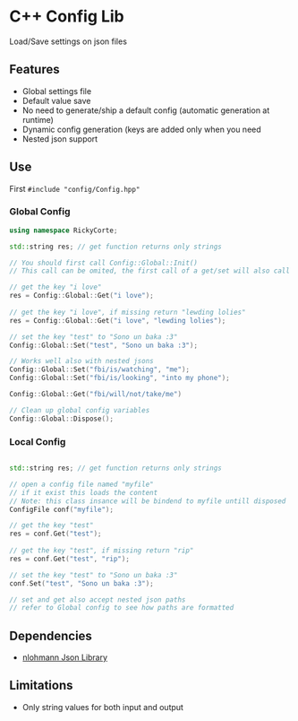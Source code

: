 # C++ Config Lib

Load/Save settings on json files

## Features

* Global settings file
* Default value save
* No need to generate/ship a default config (automatic generation at runtime)
* Dynamic config generation (keys are added only when you need
* Nested json support

## Use

First ```#include "config/Config.hpp"```

### Global Config

```cpp
using namespace RickyCorte;

std::string res; // get function returns only strings

// You should first call Config::Global::Init()
// This call can be omited, the first call of a get/set will also call Init()

// get the key "i love"
res = Config::Global::Get("i love");   
 
// get the key "i love", if missing return "lewding lolies"            
res = Config::Global::Get("i love", "lewding lolies");

// set the key "test" to "Sono un baka :3"        
Config::Global::Set("test", "Sono un baka :3");

// Works well also with nested jsons
Config::Global::Set("fbi/is/watching", "me");
Config::Global::Set("fbi/is/looking", "into my phone");

Config::Global::Get("fbi/will/not/take/me")

// Clean up global config variables   
Config::Global::Dispose();
```

### Local Config

```cpp

std::string res; // get function returns only strings

// open a config file named "myfile"
// if it exist this loads the content
// Note: this class insance will be bindend to myfile untill disposed
ConfigFile conf("myfile");

// get the key "test"
res = conf.Get("test");   
 
// get the key "test", if missing return "rip"            
res = conf.Get("test", "rip");

// set the key "test" to "Sono un baka :3"        
conf.Set("test", "Sono un baka :3");

// set and get also accept nested json paths
// refer to Global config to see how paths are formatted

```

## Dependencies 
* [nlohmann Json Library](https://github.com/nlohmann/json)

## Limitations

* Only string values for both input and output
